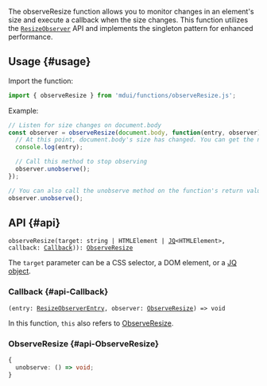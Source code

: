 The observeResize function allows you to monitor changes in an element's size and execute a callback when the size changes. This function utilizes the [`ResizeObserver`](https://developer.mozilla.org/zh-CN/docs/Web/API/ResizeObserver) API and implements the singleton pattern for enhanced performance.

## Usage {#usage}

Import the function:

```js
import { observeResize } from 'mdui/functions/observeResize.js';
```

Example:

```js
// Listen for size changes on document.body
const observer = observeResize(document.body, function(entry, observer) {
  // At this point, document.body's size has changed. You can get the new size from entry.
  console.log(entry);

  // Call this method to stop observing
  observer.unobserve();
});

// You can also call the unobserve method on the function's return value to stop observing
observer.unobserve();
```

## API {#api}

<pre><code class="nohighlight">observeResize(target: string | HTMLElement | <a href="/en/docs/2/functions/jq">JQ</a>&lt;HTMLElement&gt;, callback: <a href="#api-callback">Callback</a>)): <a href="#api-ObserveResize">ObserveResize</a></code></pre>

The `target` parameter can be a CSS selector, a DOM element, or a <a href="/en/docs/2/functions/jq">JQ object</a>.

### Callback {#api-Callback}

<pre><code class="nohighlight">(entry: <a href="https://developer.mozilla.org/zh-CN/docs/Web/API/ResizeObserverEntry" target="_blank" rel="noopener nofollow">ResizeObserverEntry</a>, observer: <a href="#api-ObserveResize">ObserveResize</a>) => void</code></pre>

In this function, `this` also refers to [ObserveResize](#api-ObserveResize).

### ObserveResize {#api-ObserveResize}

```ts
{
  unobserve: () => void;
}
```
